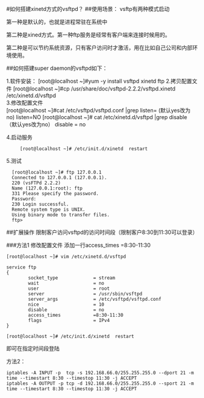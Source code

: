 <!-- --- title: 如何搭建xinetd方式的vsftpd？-->
<!-- --- tag: linux centos vsftpd xinetd 进阶 ftp -->
#如何搭建xinetd方式的vsftpd？
##使用场景：
vsftp有两种模式启动

第一种是默认的，也就是进程常驻在系统中

第二种是xined方式。第一种ftp服务是经常有客户端来连接时候用的。

第二种是可以节约系统资源，只有客户访问时才激活，用在比如自己公司和内部环境使用。
  

##如何搭建super daemon的vsftpd如下：
 
1.软件安装：
         [root@localhost ~]#yum -y install vsftpd xinetd ftp 
2.拷贝配置文件
         [root@localhost ~]#cp /usr/share/doc/vsftpd-2.2.2/vsftpd.xinetd  /etc/xinetd.d/vsftpd  
3.修改配置文件                 
         [root@localhost ~]#cat /etc/vsftpd/vsftpd.conf |grep listen= (默认yes改为no)
         listen=NO 
         [root@localhost ~]# cat /etc/xinetd.d/vsftpd |grep disable   （默认yes改为no）
disable	 = no


4.启动服务   


         [root@localhost ~]# /etc/init.d/xinetd  restart 
         
5.测试 

      [root@localhost ~]# ftp 127.0.0.1  
      Connected to 127.0.0.1 (127.0.0.1).  
      220 (vsFTPd 2.2.2)
      Name (127.0.0.1:root): ftp 
      331 Please specify the password.    
      Password:
      230 Login successful.
      Remote system type is UNIX.
      Using binary mode to transfer files.
      ftp> 


##扩展操作
限制客户访问vsftpd的访问时间段（限制客户8:30到11:30可以登录）

###方法1
修改配置文件  添加一行access_times   =8:30-11:30 

    [root@localhost ~]# vim /etc/xinetd.d/vsftpd
  
    service ftp
    {
            socket_type             = stream 
            wait                    = no
            user                    = root
            server                  = /usr/sbin/vsftpd
            server_args             = /etc/vsftpd/vsftpd.conf
            nice                    = 10
            disable                 = no
            access_times            =8:30-11:30   
            flags                   = IPv4
    }

    [root@localhost ~]# /etc/init.d/xinetd  restart    
  
即可在指定时间段登陆


方法2：

    iptables -A INPUT -p  tcp -s 192.168.66.0/255.255.255.0 --dport 21 -m time --timestart 8:30 --timestop 11:30 -j ACCEPT
    iptables -A OUTPUT -p tcp -d 192.168.66.0/255.255.255.0 --sport 21 -m time --timestart 8:30 --timestop 11:30 -j ACCEPT 
  